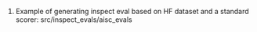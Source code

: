 1. Example of generating inspect eval based on HF dataset and a standard scorer: 
 src/inspect_evals/aisc_evals 
 